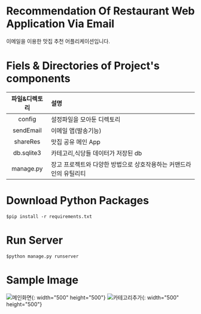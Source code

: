 # Recommendation Of Restaurant Web Application Via Email
이메일을 이용한 맛집 추천 어플리케이션입니다. 

# Fiels & Directories of Project's components
|파일&디렉토리|설명|
|:---:|:---|
|config|설정파일을 모아둔 디렉토리|
|sendEmail|이메일 앱(발송기능)|
|shareRes|맛집 공유 메인 App|
|db.sqlite3|카테고리,식당들 데이터가 저장된 db|
|manage.py|장고 프로젝트와 다양한 방법으로 상호작용하는 커맨드라인의 유틸리티|

# Download Python Packages
```
$pip install -r requirements.txt
```

# Run Server
```
$python manage.py runserver
```

# Sample Image
![메인화면](https://user-images.githubusercontent.com/57933835/99189930-188f5380-27a7-11eb-9eb0-d1cf24462560.PNG){: width="500" height="500"}
![카테고리추가](https://user-images.githubusercontent.com/57933835/99189939-20e78e80-27a7-11eb-8bfb-6d9e722e21e2.PNG){: width="500" height="500"}
